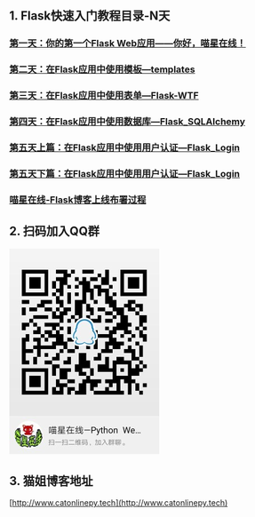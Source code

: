 
## 1. Flask快速入门教程目录-N天
### [第一天：你的第一个Flask Web应用——你好，喵星在线！](http://www.catonlinepy.tech/post/15)
### [第二天：在Flask应用中使用模板—templates](http://www.catonlinepy.tech/post/16)

### [第三天：在Flask应用中使用表单—Flask-WTF](http://www.catonlinepy.tech/post/17)

### [第四天：在Flask应用中使用数据库—Flask_SQLAlchemy](http://www.catonlinepy.tech/post/22)

### [第五天上篇：在Flask应用中使用用户认证—Flask_Login](http://www.catonlinepy.tech/post/23)

### [第五天下篇：在Flask应用中使用用户认证—Flask_Login](http://www.catonlinepy.tech/post/24)

### [喵星在线-Flask博客上线布署过程](http://www.catonlinepy.tech/post/19)

## 2. 扫码加入QQ群
![qq_group](./qq_qrcode.jpg)
## 3. 猫姐博客地址
[http://www.catonlinepy.tech](http://www.catonlinepy.tech)